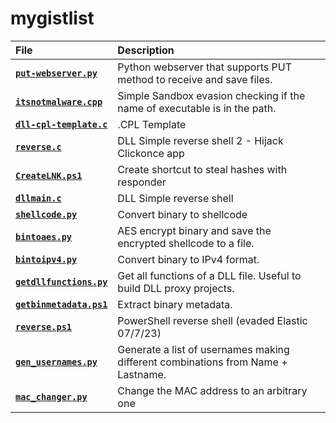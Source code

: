 # mygistlist

| File | Description |
|:-----|:------------|
| [**`put-webserver.py`**](https://gist.github.com/caueb/3a9a122e3da3d6a8aa73c63da4ecf75f) | Python webserver that supports PUT method to receive and save files. |
| [**`itsnotmalware.cpp`**](https://gist.github.com/caueb/ea6cbc96b52e22c4004ba49d511a2b4d) | Simple Sandbox evasion checking if the name of executable is in the path. |
| [**`dll-cpl-template.c`**](https://gist.github.com/caueb/5be3d374cdf11081e02dcb208de2cd78) | .CPL Template |
| [**`reverse.c`**](https://gist.github.com/caueb/152420c135b86f56dee17856888f7c8f) | DLL Simple reverse shell 2 - Hijack Clickonce app |
| [**`CreateLNK.ps1`**](https://gist.github.com/caueb/0442d9c04369459d3a6d0e167ee0a843) | Create shortcut to steal hashes with responder |
| [**`dllmain.c`**](https://gist.github.com/caueb/329d9e9939285fc05a24f623b58824d5) | DLL Simple reverse shell |
| [**`shellcode.py`**](https://gist.github.com/caueb/81c4b6b9cc89d9709cc5abc5e5beeb72) | Convert binary to shellcode |
| [**`bintoaes.py`**](https://gist.github.com/caueb/6fa10a0c95fb2ac7b694771354822eff) | AES encrypt binary and save the encrypted shellcode to a file. |
| [**`bintoipv4.py`**](https://gist.github.com/caueb/433afcc6c5dbfed34bd23cbefa5df2c0) | Convert binary to IPv4 format. |
| [**`getdllfunctions.py`**](https://gist.github.com/caueb/7c876927a5dd5ffe542bd06ea577d64c) | Get all functions of a DLL file. Useful to build DLL proxy projects. |
| [**`getbinmetadata.ps1`**](https://gist.github.com/caueb/eb0f49a90ca3532b3e04e6c65d7c2acd) | Extract binary metadata. |
| [**`reverse.ps1`**](https://gist.github.com/caueb/30aa1cb69cd5268af587bc4c3a3fc8f5) | PowerShell reverse shell (evaded Elastic 07/7/23)
| [**`gen_usernames.py`**](https://gist.github.com/caueb/cfb2753d07e8c08ae58a0bd4bc717c90) | Generate a list of usernames making different combinations from Name + Lastname. |
| [**`mac_changer.py`**](https://gist.github.com/caueb/c816fa77924a0a6b8821cdc04f36cb54) | Change the MAC address to an arbitrary one |

